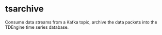 # tsarchive
Consume data streams from a Kafka topic, archive the data packets into the TDEngine time series database.
